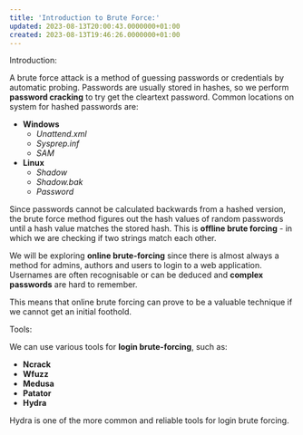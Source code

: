 ```yaml
---
title: 'Introduction to Brute Force:'
updated: 2023-08-13T20:00:43.0000000+01:00
created: 2023-08-13T19:46:26.0000000+01:00
---
```


Introduction:

A brute force attack is a method of guessing passwords or credentials by automatic probing. Passwords are usually stored in hashes, so we perform **password cracking** to try get the cleartext password. Common locations on system for hashed passwords are:

- **Windows**
  - *Unattend.xml*
  - *Sysprep.inf*
  - *SAM*
- **Linux**
  - *Shadow*
  - *Shadow.bak*
  - *Password*

Since passwords cannot be calculated backwards from a hashed version, the brute force method figures out the hash values of random passwords until a hash value matches the stored hash. This is **offline brute forcing** - in which we are checking if two strings match each other.

We will be exploring **online brute-forcing** since there is almost always a method for admins, authors and users to login to a web application. Usernames are often recognisable or can be deduced and **complex passwords** are hard to remember.

This means that online brute forcing can prove to be a valuable technique if we cannot get an initial foothold.

Tools:

We can use various tools for **login brute-forcing**, such as:

- **Ncrack**
- **Wfuzz**
- **Medusa**
- **Patator**
- **Hydra**

Hydra is one of the more common and reliable tools for login brute forcing.

